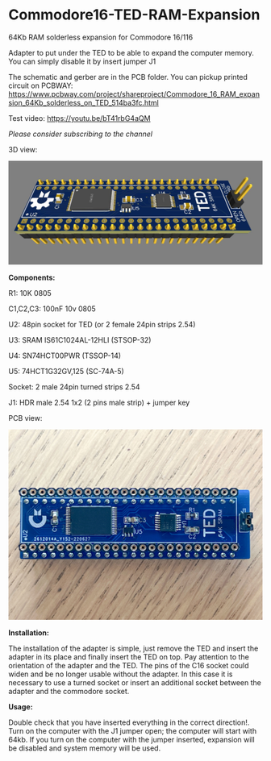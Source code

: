 # Commodore16-TED-RAM-Expansion
64Kb RAM solderless expansion for Commodore 16/116

Adapter to put under the TED to be able to expand the computer memory.
You can simply disable it by insert jumper J1

The schematic and gerber are in the PCB folder.
You can pickup printed circuit on PCBWAY: https://www.pcbway.com/project/shareproject/Commodore_16_RAM_expansion_64Kb_solderless_on_TED_514ba3fc.html

Test video: https://youtu.be/bT41rbG4aQM

*Please consider subscribing to the channel*

3D view:

![alt text](https://github.com/zeus074/Commodore16-TED-RAM-Expansion/blob/main/IMG/3d_expansion.jpg)

**Components:**

R1: 10K 0805

C1,C2,C3: 100nF 10v 0805

U2: 48pin socket for TED (or 2 female 24pin strips 2.54)

U3: SRAM IS61C1024AL-12HLI (STSOP-32)

U4: SN74HCT00PWR (TSSOP-14)

U5: 74HCT1G32GV,125 (SC-74A-5)

Socket: 2 male 24pin turned strips 2.54

J1: HDR male 2.54 1x2 (2 pins male strip) + jumper key

PCB view:

![alt text](https://github.com/zeus074/Commodore16-TED-RAM-Expansion/blob/main/IMG/Expansion.jpg)

**Installation:**

The installation of the adapter is simple, just remove the TED and insert the adapter in its place and finally insert the TED on top.
Pay attention to the orientation of the adapter and the TED.
The pins of the C16 socket could widen and be no longer usable without the adapter.
In this case it is necessary to use a turned socket or insert an additional socket between the adapter and the commodore socket.

**Usage:**

Double check that you have inserted everything in the correct direction!.
Turn on the computer with the J1 jumper open; the computer will start with 64kb.
If you turn on the computer with the jumper inserted, expansion will be disabled and system memory will be used.
